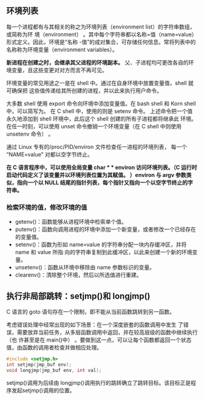 ## 环境列表
每一个进程都有与其相关的称之为环境列表（environment list）的字符串数组，或简称为环
境（environment） 。其中每个字符串都以名称=值（name=value）形式定义。因此，环境是“名称
-值”的成对集合，可存储任何信息。常将列表中的名称称为环境变量（environment variables）。

**新进程在创建之时，会继承其父进程的环境副本。**
父、子进程均可更改各自的环境变量，且这些变更对对方而言不再可见。

环境变量的常见用途之一是在 shell 中。通过在自身环境中放置变量值，shell 就可确保把
这些值传递给其所创建的进程，并以此来执行用户命令。

大多数 shell 使用 export 命令向环境中添加变量值。在 bash shell 和 Korn shell 中，可以简写为。
在 C shell 中，使用的则是 setenv 命令。
上述命令把一个值永久地添加到 shell 环境中，此后这个 shell 创建的所有子进程都将继承此
环境。在任一时刻，可以使用 unset 命令撤销一个环境变量（在 C shell 中则使用 unsetenv 命令） 。

通过 Linux 专有的/proc/PID/environ 文件检查任一进程的环境列表，
每一个 “NAME=value” 对都以空字节终止。

**在 C 语言程序中，可以使用全局变量 char * * environ 访问环境列表。（C 运行时启动代码定义了该变量并以环境列表位置为其赋值。
）environ 与 argv 参数类似，指向一个以 NULL 结尾的指针列表，每个指针又指向一个以空字节终止的字符串。**

### 检索环境的值，修改环境的值
- getenv()：函数能够从进程环境中检索单个值。
- putenv()：函数向调用进程的环境中添加一个新变量，或者修改一个已经存在的变量值。
- setenv()：函数为形如 name=value 的字符串分配一块内存缓冲区，并将 name 和 value 所指
向的字符串复制到此缓冲区，以此来创建一个新的环境变量。
- unsetenv()：函数从环境中移除由 name 参数标识的变量。
- clearenv()：清除整个环境，然后以所选值进行重建。

## 执行非局部跳转：setjmp()和 longjmp()
C 语言的 goto 语句存在一个限制，即不能从当前函数跳转到另一函数。

考虑错误处理中经常出现的如下场景：在一个深度嵌套的函数调用中发生 了错误，需要放弃当前任务，从多层函数调用中返回，并在较高层级的函数中继续执行（也
许甚至是在 main()中） 。要做到这一点，可以让每个函数都返回一个状态值，由函数的调用者检查并做相应处理。

```c
#include <setjmp.h>
int setjmp(jmp_buf env);
void longjmp(jmp_buf env, int val);
```
setjmp()调用为后续由 longjmp()调用执行的跳转确立了跳转目标。该目标正是程序发起setjmp()调用的位置。

